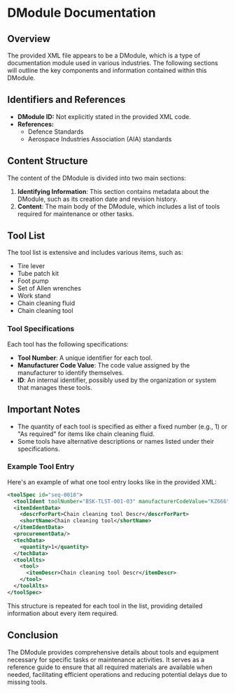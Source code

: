 # DModule Documentation
## Overview
The provided XML file appears to be a DModule, which is a type of documentation module used in various industries. The following sections will outline the key components and information contained within this DModule.

## Identifiers and References
* **DModule ID:** Not explicitly stated in the provided XML code.
* **References:**
	+ Defence Standards
	+ Aerospace Industries Association (AIA) standards

## Content Structure
The content of the DModule is divided into two main sections:
1. **Identifying Information**: This section contains metadata about the DModule, such as its creation date and revision history.
2. **Content**: The main body of the DModule, which includes a list of tools required for maintenance or other tasks.

## Tool List
The tool list is extensive and includes various items, such as:
* Tire lever
* Tube patch kit
* Foot pump
* Set of Allen wrenches
* Work stand
* Chain cleaning fluid
* Chain cleaning tool

### Tool Specifications
Each tool has the following specifications:
* **Tool Number**: A unique identifier for each tool.
* **Manufacturer Code Value**: The code value assigned by the manufacturer to identify themselves.
* **ID**: An internal identifier, possibly used by the organization or system that manages these tools.

## Important Notes
- The quantity of each tool is specified as either a fixed number (e.g., 1) or "As required" for items like chain cleaning fluid.
- Some tools have alternative descriptions or names listed under their specifications.

### Example Tool Entry
Here's an example of what one tool entry looks like in the provided XML:
```xml
<toolSpec id="seq-0018">
  <toolIdent toolNumber="BSK-TLST-001-03" manufacturerCodeValue="KZ666" id="ID00023"/>
  <itemIdentData>
    <descrForPart>Chain cleaning tool Descr</descrForPart>
    <shortName>Chain cleaning tool</shortName>
  </itemIdentData>
  <procurementData/>
  <techData>
    <quantity>1</quantity>
  </techData>
  <toolAlts>
    <tool>
      <itemDescr>Chain cleaning tool Descr</itemDescr>
    </tool>
  </toolAlts>
</toolSpec>
```
This structure is repeated for each tool in the list, providing detailed information about every item required.

## Conclusion
The DModule provides comprehensive details about tools and equipment necessary for specific tasks or maintenance activities. It serves as a reference guide to ensure that all required materials are available when needed, facilitating efficient operations and reducing potential delays due to missing tools.